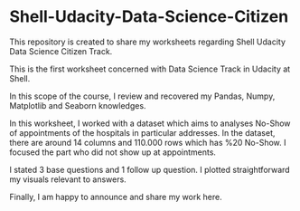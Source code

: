 # Shell-Udacity-Data-Science-Citizen
This repository is created to share my worksheets regarding Shell Udacity Data Science Citizen Track. 

This is the first worksheet concerned with Data Science Track in Udacity at Shell. 

In this scope of the course, I review and recovered my Pandas, Numpy, Matplotlib and Seaborn knowledges. 

In this worksheet, I worked with a dataset which aims to analyses No-Show of appointments of the hospitals in particular addresses. In the dataset, there are around 14 columns and 110.000 rows which has %20 No-Show. I focused the part who did not show up at appointments. 

I stated 3 base questions and 1 follow up question. I plotted straightforward my visuals relevant to answers. 

Finally, I am happy to announce and share my work here. 
